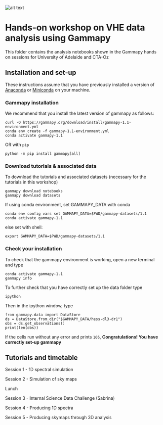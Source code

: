 ![alt text](https://github.com/gammapy/gammapy-extra/blob/master/logo/gammapy_banner.png?raw=true)


# Hands-on workshop on VHE data analysis using Gammapy

This folder contains the analysis notebooks shown in the Gammapy hands on sessions for University of Adelaide and CTA-Oz

## Installation and set-up

These instructions assume that you have previously installed a version of [Anaconda](https://www.anaconda.com/products/distribution) or [Miniconda](https://docs.conda.io/en/latest/miniconda.html) on your machine.

### Gammapy installation


We recommend that you install the latest version of gammapy as follows: 

```
curl -O https://gammapy.org/download/install/gammapy-1.1-environment.yml
conda env create -f gammapy-1.1-environment.yml
conda activate gammapy-1.1
```

OR with `pip`
```
python -m pip install gammapy[all]
```

### Download tutorials & associated data

To download the tutorials and associated datasets (necessary for the tutorials in this workshop)

```
gammapy download notebooks
gammapy download datasets
```

If using conda environment, set GAMMAPY_DATA with conda
```
conda env config vars set GAMMAPY_DATA=$PWD/gammapy-datasets/1.1
conda activate gammapy-1.1
```

else set with shell:
```
export GAMMAPY_DATA=$PWD/gammapy-datasets/1.1
```

### Check your installation

To check that the gammapy environment is working, open a new terminal and type

```
conda activate gammapy-1.1
gammapy info
```
To further check that you have correctly set up the data folder type

```
ipython
```

Then in the ipython window, type
```
from gammapy.data import DataStore
ds = DataStore.from_dir("$GAMMAPY_DATA/hess-dl3-dr1")
obs = ds.get_observations()
print(len(obs))
```

If the cells run without any error and prints `105`, **Congratulations! You have correctly set-up gammapy**

## Tutorials and timetable

Session 1 - 1D spectral simulation


Session 2 - Simulation of sky maps

Lunch

Session 3 - Internal Science Data Challenge (Sabrina)

Session 4 - Producing 1D spectra

Session 5 - Producing skymaps through 3D analysis



